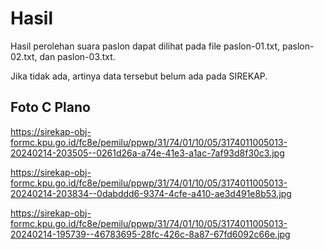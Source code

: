 # Hasil

Hasil perolehan suara paslon dapat dilihat pada file paslon-01.txt, paslon-02.txt, dan paslon-03.txt.

Jika tidak ada, artinya data tersebut belum ada pada SIREKAP.

## Foto C Plano

https://sirekap-obj-formc.kpu.go.id/fc8e/pemilu/ppwp/31/74/01/10/05/3174011005013-20240214-203505--0261d26a-a74e-41e3-a1ac-7af93d8f30c3.jpg

https://sirekap-obj-formc.kpu.go.id/fc8e/pemilu/ppwp/31/74/01/10/05/3174011005013-20240214-203834--0dabddd6-9374-4cfe-a410-ae3d491e8b53.jpg

https://sirekap-obj-formc.kpu.go.id/fc8e/pemilu/ppwp/31/74/01/10/05/3174011005013-20240214-195739--46783695-28fc-426c-8a87-67fd6092c66e.jpg
